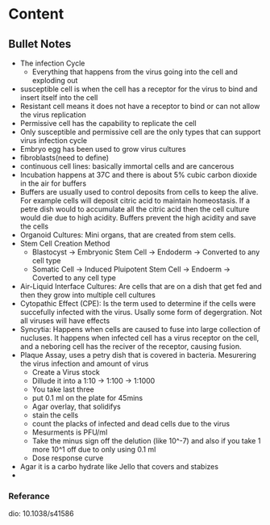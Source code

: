 # Content

## Bullet Notes
- The infection Cycle
    - Everything that happens from the virus going into the cell and exploding out
- susceptible cell is when the cell has a receptor for the virus to bind and insert itself into the cell
- Resistant cell means it does not have a receptor to bind or can not allow the virus replication
- Permissive cell has the capability to replicate the cell
- Only susceptible and permissive cell are the only types that can support virus infection cycle
- Embryo egg has been used to grow virus cultures 
- fibroblasts(need to define)
- continuous cell lines: basically immortal cells and are cancerous 
- Incubation happens at 37C and there is about 5% cubic carbon dioxide in the air for buffers
- Buffers are usually used to control deposits from cells to keep the alive. For example cells will deposit citric acid to maintain homeostasis. If a petre dish would to accumulate all the citric acid then the cell culture would die due to high acidity. Buffers prevent the high acidity and save the cells
- Organoid Cultures: Mini organs, that are created from stem cells.
- Stem Cell Creation Method
    - Blastocyst -> Embryonic Stem Cell -> Endoderm -> Converted to any cell type
    - Somatic Cell -> Induced Pluipotent Stem Cell -> Endoerm -> Coverted to any cell type
 -  Air-Liquid Interface Cultures: Are cells that are on a dish that get fed and then they grow into multiple cell cultures
 -  Cytopathic Effect (CPE): Is the term used to determine if the cells were succefully infected with the virus. Usally some form of degergration. Not all viruses will have effects
- Syncytia: Happens when cells are caused to fuse into large collection of nucluses. It happens when infected cell has a virus receptor on the cell, and a neboring cell has the reciver of the receptor, causing fusion.
- Plaque Assay, uses a petry dish that is covered in bacteria. Mesurering the virus infection and amount of virus
    - Create a Virus stock
    - Dillude it into a 1:10 -> 1:100 -> 1:1000
    - You take last three
    - put 0.1 ml on the plate for 45mins
    - Agar overlay, that solidifys 
    - stain the cells
    - count the placks of infected and dead cells due to the virus
    - Mesurments is PFU/ml
    - Take the minus sign off the delution (like 10^-7) and also if you take 1 more 10^1 off due to only using 0.1 ml
    - Dose response curve
- Agar it is a carbo hydrate like Jello that covers and stabizes
-  



### Referance
dio: 10.1038/s41586